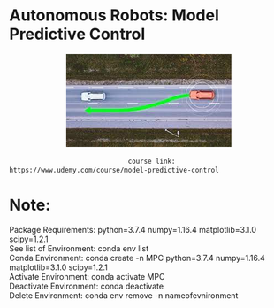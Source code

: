 # Autonomous Robots: Model Predictive Control

<p align="center"><img src="https://github.com/RIT-MESH/Self-Driving-Car-courses-and-projects/blob/main/Autonomous%20Robots:%20Model%20Predictive%20Control/Autonomous%20Robots%20Model%20Predictive%20Control%20image.jpg?raw=true"alt="Sublime's custom image"/>
</p>

                                  course link: https://www.udemy.com/course/model-predictive-control




# Note:
Package Requirements: python=3.7.4 numpy=1.16.4 matplotlib=3.1.0 scipy=1.2.1\
See list of Environment: conda env list\
Conda Environment: conda create -n MPC python=3.7.4 numpy=1.16.4 matplotlib=3.1.0 scipy=1.2.1\
Activate Environment: conda activate MPC\
Deactivate Environment: conda deactivate\
Delete Environment: conda env remove -n nameofevnironment


